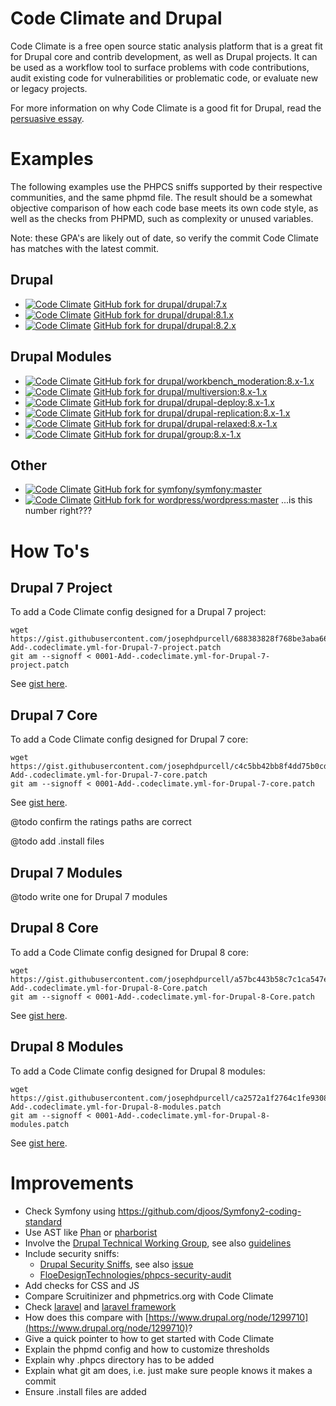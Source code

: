 # Code Climate and Drupal

Code Climate is a free open source static analysis platform that is a great fit for Drupal core and contrib development, as well as Drupal projects. It can be used as a workflow tool to surface problems with code contributions, audit existing code for vulnerabilities or problematic code, or evaluate new or legacy projects.

For more information on why Code Climate is a good fit for Drupal, read the [persuasive essay](persuasive-essay.md).

# Examples

The following examples use the PHPCS sniffs supported by their respective communities, and the same phpmd file. The result should be a somewhat objective comparison of how each code base meets its own code style, as well as the checks from PHPMD, such as complexity or unused variables.

Note: these GPA's are likely out of date, so verify the commit Code Climate has matches with the latest commit.

## Drupal

* [![Code Climate](https://codeclimate.com/github/josephdpurcell/drupal-7.x/badges/gpa.svg)](https://codeclimate.com/github/josephdpurcell/drupal-7.x) [GitHub fork for drupal/drupal:7.x](https://github.com/josephdpurcell/drupal-7.x)
* [![Code Climate](https://codeclimate.com/github/josephdpurcell/drupal/badges/gpa.svg)](https://codeclimate.com/github/josephdpurcell/drupal) [GitHub fork for drupal/drupal:8.1.x](https://github.com/josephdpurcell/drupal)
* [![Code Climate](https://codeclimate.com/github/josephdpurcell/drupal-8.2.x/badges/gpa.svg)](https://codeclimate.com/github/josephdpurcell/drupal-8.2.x) [GitHub fork for drupal/drupal:8.2.x](https://github.com/josephdpurcell/drupal-8.2.x)

## Drupal Modules

* [![Code Climate](https://codeclimate.com/github/josephdpurcell/workbench_moderation/badges/gpa.svg)](https://codeclimate.com/github/josephdpurcell/workbench_moderation) [GitHub fork for drupal/workbench_moderation:8.x-1.x](https://github.com/josephdpurcell/workbench_moderation)
* [![Code Climate](https://codeclimate.com/github/josephdpurcell/drupal-multiversion/badges/gpa.svg)](https://codeclimate.com/github/josephdpurcell/drupal-multiversion) [GitHub fork for drupal/multiversion:8.x-1.x](https://github.com/josephdpurcell/drupal-multiversion)
* [![Code Climate](https://codeclimate.com/github/josephdpurcell/drupal-deploy/badges/gpa.svg)](https://codeclimate.com/github/josephdpurcell/drupal-deploy) [GitHub fork for drupal/drupal-deploy:8.x-1.x](https://github.com/josephdpurcell/drupal-deploy)
* [![Code Climate](https://codeclimate.com/github/josephdpurcell/drupal-replication/badges/gpa.svg)](https://codeclimate.com/github/josephdpurcell/drupal-replication) [GitHub fork for drupal/drupal-replication:8.x-1.x](https://github.com/josephdpurcell/drupal-replication)
* [![Code Climate](https://codeclimate.com/github/josephdpurcell/drupal-relaxed/badges/gpa.svg)](https://codeclimate.com/github/josephdpurcell/drupal-relaxed) [GitHub fork for drupal/drupal-relaxed:8.x-1.x](https://github.com/josephdpurcell/drupal-relaxed)
* [![Code Climate](https://codeclimate.com/github/josephdpurcell/drupal-group/badges/gpa.svg)](https://codeclimate.com/github/josephdpurcell/drupal-group) [GitHub fork for drupal/group:8.x-1.x](https://github.com/josephdpurcell/drupal-group)

## Other

* [![Code Climate](https://codeclimate.com/github/josephdpurcell/symfony/badges/gpa.svg)](https://codeclimate.com/github/josephdpurcell/symfony) [GitHub fork for symfony/symfony:master](https://github.com/josephdpurcell/symfony)
* [![Code Climate](https://codeclimate.com/repos/5730fdf0d132d84858004be5/badges/9503049144363360d9c2/gpa.svg)](https://codeclimate.com/repos/5730fdf0d132d84858004be5/feed) [GitHub fork for wordpress/wordpress:master](https://github.com/josephdpurcell/wordpress) ...is this number right???

# How To's

## Drupal 7 Project

To add a Code Climate config designed for a Drupal 7 project:

```
wget https://gist.githubusercontent.com/josephdpurcell/688383828f768be3aba6662d0a7736bf/raw/567617903f574ebfeb5957499a4d58e66d40a977/0001-Add-.codeclimate.yml-for-Drupal-7-project.patch
git am --signoff < 0001-Add-.codeclimate.yml-for-Drupal-7-project.patch
```

See [gist here](https://gist.github.com/josephdpurcell/688383828f768be3aba6662d0a7736bf).

## Drupal 7 Core

To add a Code Climate config designed for Drupal 7 core:

```
wget https://gist.githubusercontent.com/josephdpurcell/c4c5bb42bb8f4dd75b0cdaf41e2a023e/raw/b54f27bfc11538093150a89a65120b006256337e/0001-Add-.codeclimate.yml-for-Drupal-7-core.patch
git am --signoff < 0001-Add-.codeclimate.yml-for-Drupal-7-core.patch
```

See [gist here](https://gist.github.com/josephdpurcell/c4c5bb42bb8f4dd75b0cdaf41e2a023e).

@todo confirm the ratings paths are correct

@todo add .install files

## Drupal 7 Modules

@todo write one for Drupal 7 modules

## Drupal 8 Core

To add a Code Climate config designed for Drupal 8 core:

```
wget https://gist.githubusercontent.com/josephdpurcell/a57bc443b58c7c1ca547e5a7b067ff30/raw/f80049648971775fe4fe7b36a85b9c8060a47e88/0001-Add-.codeclimate.yml-for-Drupal-8-Core.patch
git am --signoff < 0001-Add-.codeclimate.yml-for-Drupal-8-Core.patch
```

See [gist here](https://gist.github.com/josephdpurcell/a57bc443b58c7c1ca547e5a7b067ff30).

## Drupal 8 Modules

To add a Code Climate config designed for Drupal 8 modules:

```
wget https://gist.githubusercontent.com/josephdpurcell/ca2572a1f2764c1fe930885c29d06382/raw/6a0904f0bf7cded8fb168f459064514ed7fa2526/0001-Add-.codeclimate.yml-for-Drupal-8-modules.patch
git am --signoff < 0001-Add-.codeclimate.yml-for-Drupal-8-modules.patch
```

See [gist here](https://gist.github.com/josephdpurcell/ca2572a1f2764c1fe930885c29d06382).

# Improvements

* Check Symfony using https://github.com/djoos/Symfony2-coding-standard
* Use AST like [Phan](https://github.com/etsy/phan) or [pharborist](https://github.com/grom358/pharborist)
* Involve the [Drupal Technical Working Group](https://groups.drupal.org/node/510675), see also [guidelines](https://www.drupal.org/project/coding_standards)
* Include security sniffs:
    * [Drupal Security Sniffs](https://www.drupal.org/sandbox/coltrane/1921926), see also [issue](https://www.drupal.org/node/1844870)
    * [FloeDesignTechnologies/phpcs-security-audit](https://github.com/FloeDesignTechnologies/phpcs-security-audit)
* Add checks for CSS and JS
* Compare Scruitinizer and phpmetrics.org with Code Climate
* Check [laravel](https://github.com/laravel/laravel) and [laravel framework](https://github.com/laravel/framework)
* How does this compare with [https://www.drupal.org/node/1299710](https://www.drupal.org/node/1299710)?
* Give a quick pointer to how to get started with Code Climate
* Explain the phpmd config and how to customize thresholds
* Explain why .phpcs directory has to be added
* Explain what git am does, i.e. just make sure people knows it makes a commit
* Ensure .install files are added
